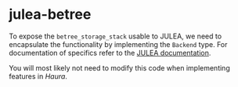 # julea-betree

To expose the `betree_storage_stack` usable to JULEA, we need to encapsulate the
functionality by implementing the `Backend` type. For documentation of specifics
refer to the [JULEA
documentation](https://github.com/parcio/julea/blob/master/doc/implementing-backend.md).

You will most likely not need to modify this code when implementing features in *Haura*.
